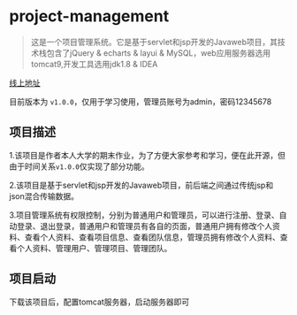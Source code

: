 # project-management

> 这是一个项目管理系统。它是基于servlet和jsp开发的Javaweb项目，其技术栈包含了jQuery & echarts & layui & MySQL，web应用服务器选用tomcat9,开发工具选用jdk1.8 & IDEA

[线上地址](http://pms.wffanshao.top)

目前版本为 `v1.0.0`，仅用于学习使用，管理员账号为admin，密码12345678

## 项目描述
1.该项目是作者本人大学的期末作业，为了方便大家参考和学习，便在此开源，但由于时间关系`v1.0.0`仅实现了部分功能。

2.该项目是基于servlet和jsp开发的Javaweb项目，前后端之间通过传统jsp和json混合传输数据。

3.项目管理系统有权限控制，分别为普通用户和管理员，可以进行注册、登录、自动登录、退出登录，普通用户和管理员有各自的页面，普通用户拥有修改个人资料、查看个人资料、查看项目信息、查看团队信息，管理员拥有修改个人资料、查看个人资料、管理用户、管理项目、管理团队。

## 项目启动
下载该项目后，配置tomcat服务器，启动服务器即可



